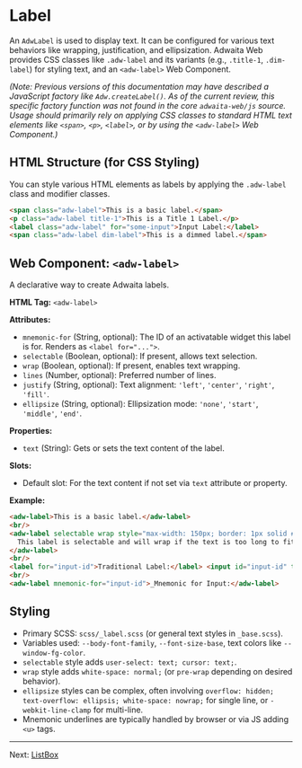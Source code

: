 # Label

An `AdwLabel` is used to display text. It can be configured for various text behaviors like wrapping, justification, and ellipsization. Adwaita Web provides CSS classes like `.adw-label` and its variants (e.g., `.title-1`, `.dim-label`) for styling text, and an `<adw-label>` Web Component.

*(Note: Previous versions of this documentation may have described a JavaScript factory like `Adw.createLabel()`. As of the current review, this specific factory function was not found in the core `adwaita-web/js` source. Usage should primarily rely on applying CSS classes to standard HTML text elements like `<span>`, `<p>`, `<label>`, or by using the `<adw-label>` Web Component.)*

## HTML Structure (for CSS Styling)

You can style various HTML elements as labels by applying the `.adw-label` class and modifier classes.

```html
<span class="adw-label">This is a basic label.</span>
<p class="adw-label title-1">This is a Title 1 Label.</p>
<label class="adw-label" for="some-input">Input Label:</label>
<span class="adw-label dim-label">This is a dimmed label.</span>
```

## Web Component: `<adw-label>`

A declarative way to create Adwaita labels.

**HTML Tag:** `<adw-label>`

**Attributes:**

*   `mnemonic-for` (String, optional): The ID of an activatable widget this label is for. Renders as `<label for="...">`.
*   `selectable` (Boolean, optional): If present, allows text selection.
*   `wrap` (Boolean, optional): If present, enables text wrapping.
*   `lines` (Number, optional): Preferred number of lines.
*   `justify` (String, optional): Text alignment: `'left'`, `'center'`, `'right'`, `'fill'`.
*   `ellipsize` (String, optional): Ellipsization mode: `'none'`, `'start'`, `'middle'`, `'end'`.

**Properties:**
*   `text` (String): Gets or sets the text content of the label.

**Slots:**

*   Default slot: For the text content if not set via `text` attribute or property.

**Example:**

```html
<adw-label>This is a basic label.</adw-label>
<br/>
<adw-label selectable wrap style="max-width: 150px; border: 1px solid #eee;">
  This label is selectable and will wrap if the text is too long to fit.
</adw-label>
<br/>
<label for="input-id">Traditional Label:</label> <input id="input-id" type="text" />
<br/>
<adw-label mnemonic-for="input-id">_Mnemonic for Input:</adw-label>
```

## Styling

*   Primary SCSS: `scss/_label.scss` (or general text styles in `_base.scss`).
*   Variables used: `--body-font-family`, `--font-size-base`, text colors like `--window-fg-color`.
*   `selectable` style adds `user-select: text; cursor: text;`.
*   `wrap` style adds `white-space: normal;` (or `pre-wrap` depending on desired behavior).
*   `ellipsize` styles can be complex, often involving `overflow: hidden; text-overflow: ellipsis; white-space: nowrap;` for single line, or `-webkit-line-clamp` for multi-line.
*   Mnemonic underlines are typically handled by browser or via JS adding `<u>` tags.

---
Next: [ListBox](./listbox.md)
